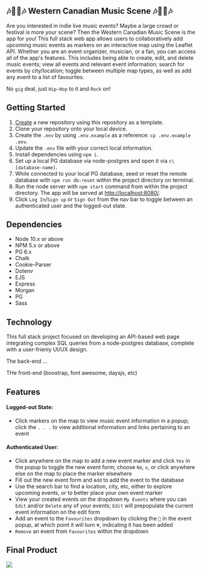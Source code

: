 ## 🎶🎤🎸🎶 Western Canadian Music Scene 🎶🎤🎸🎶


Are you interested in indie live music events? Maybe a large crowd or festival is more your scene? Then the Western Canadian Music Scene is the app for you! This full stack web app allows users to collaboratively add upcoming music events as markers on an interactive map using the Leaflet API. Whether you are an event organizer, musician, or a fan, you can access all of the app's features. This includes being able to create, edit, and delete music events; view all events and relevant event information; search for events by city/location; toggle between multiple map types, as well as add any event to a list of favourites. 


No `gig` deal, just `Hip-Hop` to it and `Rock` on!


## Getting Started

1. [Create](https://docs.github.com/en/repositories/creating-and-managing-repositories/creating-a-repository-from-a-template) a new repository using this repository as a template.
2. Clone your repository onto your local device.
3. Create the `.env` by using `.env.example` as a reference: `cp .env.example .env`.
4. Update the `.env` file with your correct local information.
5. Install dependencies using `npm i`.
6. Set up a local PG database via node-postgres and open it via `c\ [database-name]`.
7. While connected to your local PG database, seed or reset the remote database with `npm run db:reset` within the project directory on terminal.
8. Run the node server with `npm start` command from within the project directory. The app will be served at <http://localhost:8080/>.
9. Click `Log In`/`Sign up` or `Sign Out` from the nav bar to toggle between an authenticated user and the logged-out state. 

## Dependencies

- Node 10.x or above
- NPM 5.x or above
- PG 6.x
- Chalk
- Cookie-Parser
- Dotenv
- EJS
- Express
- Morgan
- PG
- Sass

## Technology

This full stack project focused on developing an API-based web page integrating complex SQL queries from a node-postgres database, complete with a user-frienly UI/UX design.  

The back-end ... 

THe front-end (boostrap, font awesome, daysjs, etc)

## Features

#### Logged-out State:
- Click markers on the map to view music event information in a popup; click the `. . .` to view additional information and links pertaining to an event

#### Authenticated User:
- Click anywhere on the map to add a new event marker and click `Yes` in the popup to toggle the new event form; choose `No`, `x`, or click anywhere else on the map to place the marker elsewhere
- Fill out the new event form and `Add` to add the event to the database
- Use the search bar to find a location, city, etc, either to explore upcoming events, or to better place your own event marker
- View your created events on the dropdown `My Events` where you can `Edit` and/or `Delete` any of your events; `Edit` will prepopulate the current event information on the edit form
- Add an event to the `Favourites` dropdown by clicking the `🤍` in the event popup, at which point it will turn `💗`, indicating it has been added
- `Remove` an event from `Favourites` within the dropdown

## Final Product
![](docs/user_profile.gif)
